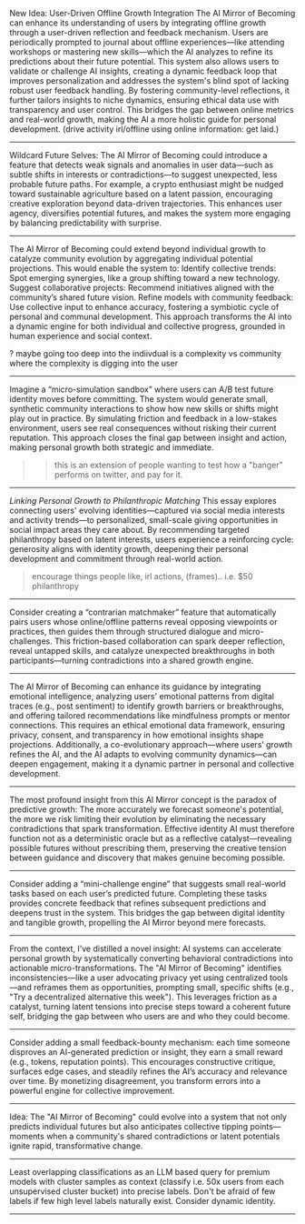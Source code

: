 New Idea: User-Driven Offline Growth Integration
The AI Mirror of Becoming can enhance its understanding of users by integrating offline growth through a user-driven reflection and feedback mechanism. Users are periodically prompted to journal about offline experiences—like attending workshops or mastering new skills—which the AI analyzes to refine its predictions about their future potential. This system also allows users to validate or challenge AI insights, creating a dynamic feedback loop that improves personalization and addresses the system's blind spot of lacking robust user feedback handling. By fostering community-level reflections, it further tailors insights to niche dynamics, ensuring ethical data use with transparency and user control.
This bridges the gap between online metrics and real-world growth, making the AI a more holistic guide for personal development.
(drive activity irl/offline using online information: get laid.)


----------


Wildcard Future Selves: The AI Mirror of Becoming could introduce a feature that detects weak signals and anomalies in user data—such as subtle shifts in interests or contradictions—to suggest unexpected, less probable future paths. For example, a crypto enthusiast might be nudged toward sustainable agriculture based on a latent passion, encouraging creative exploration beyond data-driven trajectories. This enhances user agency, diversifies potential futures, and makes the system more engaging by balancing predictability with surprise.


-----------


The AI Mirror of Becoming could extend beyond individual growth to catalyze community evolution by aggregating individual potential projections. This would enable the system to:
Identify collective trends: Spot emerging synergies, like a group shifting toward a new technology.
Suggest collaborative projects: Recommend initiatives aligned with the community’s shared future vision.
Refine models with community feedback: Use collective input to enhance accuracy, fostering a symbiotic cycle of personal and communal development.
This approach transforms the AI into a dynamic engine for both individual and collective progress, grounded in human experience and social context.

? maybe going too deep into the indiivdual is a complexity vs community where the complexity is digging into the user


-----------


Imagine a “micro-simulation sandbox” where users can A/B test future identity moves before committing. The system would generate small, synthetic community interactions to show how new skills or shifts might play out in practice. By simulating friction and feedback in a low-stakes environment, users see real consequences without risking their current reputation. This approach closes the final gap between insight and action, making personal growth both strategic and immediate.

>> this is an extension of people wanting to test how a "banger" performs on twitter, and pay for it.


-----------


*Linking Personal Growth to Philanthropic Matching*
This essay explores connecting users' evolving identities—captured via social media interests and activity trends—to personalized, small-scale giving opportunities in social impact areas they care about. By recommending targeted philanthropy based on latent interests, users experience a reinforcing cycle: generosity aligns with identity growth, deepening their personal development and commitment through real-world action.
> encourage things people like, irl actions, (frames).. i.e. $50 philanthropy


----------


Consider creating a “contrarian matchmaker” feature that automatically pairs users whose online/offline patterns reveal opposing viewpoints or practices, then guides them through structured dialogue and micro-challenges. This friction-based collaboration can spark deeper reflection, reveal untapped skills, and catalyze unexpected breakthroughs in both participants—turning contradictions into a shared growth engine.


----------


The AI Mirror of Becoming can enhance its guidance by integrating emotional intelligence, analyzing users' emotional patterns from digital traces (e.g., post sentiment) to identify growth barriers or breakthroughs, and offering tailored recommendations like mindfulness prompts or mentor connections. This requires an ethical emotional data framework, ensuring privacy, consent, and transparency in how emotional insights shape projections. Additionally, a co-evolutionary approach—where users’ growth refines the AI, and the AI adapts to evolving community dynamics—can deepen engagement, making it a dynamic partner in personal and collective development.


----------


The most profound insight from this AI Mirror concept is the paradox of predictive growth: The more accurately we forecast someone's potential, the more we risk limiting their evolution by eliminating the necessary contradictions that spark transformation. Effective identity AI must therefore function not as a deterministic oracle but as a reflective catalyst—revealing possible futures without prescribing them, preserving the creative tension between guidance and discovery that makes genuine becoming possible.


----------


Consider adding a “mini-challenge engine” that suggests small real-world tasks based on each user’s predicted future. Completing these tasks provides concrete feedback that refines subsequent predictions and deepens trust in the system. This bridges the gap between digital identity and tangible growth, propelling the AI Mirror beyond mere forecasts.


----------


From the context, I’ve distilled a novel insight: AI systems can accelerate personal growth by systematically converting behavioral contradictions into actionable micro-transformations. The "AI Mirror of Becoming" identifies inconsistencies—like a user advocating privacy yet using centralized tools—and reframes them as opportunities, prompting small, specific shifts (e.g., "Try a decentralized alternative this week"). This leverages friction as a catalyst, turning latent tensions into precise steps toward a coherent future self, bridging the gap between who users are and who they could become.


----------


Consider adding a small feedback-bounty mechanism: each time someone disproves an AI-generated prediction or insight, they earn a small reward (e.g., tokens, reputation points). This encourages constructive critique, surfaces edge cases, and steadily refines the AI’s accuracy and relevance over time. By monetizing disagreement, you transform errors into a powerful engine for collective improvement.



-----------


Idea: The "AI Mirror of Becoming" could evolve into a system that not only predicts individual futures but also anticipates collective tipping points—moments when a community's shared contradictions or latent potentials ignite rapid, transformative change.



-----------


Least overlapping classifications as an LLM based query for premium models with cluster samples as context (classify i.e. 50x users from each unsupervised cluster bucket) into precise labels. Don't be afraid of few labels if few high level labels naturally exist. Consider dynamic identity.


----------


